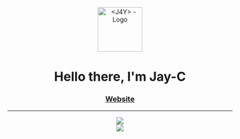 <p align="center">
<a href="https://j4y.dev">
<img src="https://j4y.dev/botassets/j4y.gif"
     alt="<J4Y> - Logo"
     width="100px" 
     height="100px"
     border-radius="50px">
</a>
</p>

<h1 align="center">Hello there, I'm Jay-C</h1>


<h3 align="center"><a href="https://jaycb.dev">Website</a></h3>

___

[comment]: https://github.com/anuraghazra/github-readme-stats
<p align="center">
<img src="https://github-readme-stats.vercel.app/api/top-langs/?username=devj4y&show_icons=true&hide_border=true&theme=chartreuse-dark&langs_count=8&layout=compact&custom_title=Language%20Stats" /><br>

<img src="https://github-readme-stats.vercel.app/api?username=devj4y&show_icons=true&count_private=true&theme=chartreuse-dark&hide_border=true&custom_title=Github%20Stats&line_height=24" />
</p>
